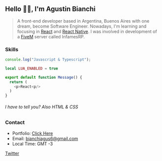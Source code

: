 ## Hello 👋🏼, I&apos;m Agustin Bianchi

> A front-end developer based in Argentina, Buenos Aires with one dream, become Software Engineer. Nowadays, I&apos;m learning and focusing in [React](https://es.reactjs.org/) and [React Native](https://reactnative.dev/). I was involved in development of a [FiveM](https://fivem.net/) server called InfamesRP.

### Skills

```js
console.log("Javascript & Typescript");
```

```lua
local LUA_ENABLED = true
```

```js
export default function Message() {
  return (
    <p>React<p/>
  )
}
```

###### I have to tell you? Also HTML & CSS

### Contact

* Portfolio: [Click Here](https://agustinbn.vercel.app)
* Email: bianchiagus6@gmail.com
* Local Time: GMT -3

[Twitter](https://twitter.com/agustinbn\_)
